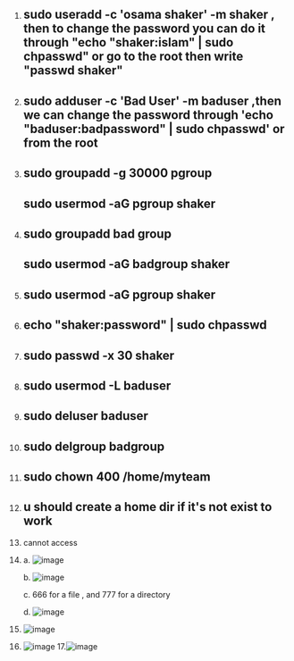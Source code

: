 1. ## sudo useradd -c 'osama shaker' -m shaker , then to change the password you can do it through "echo "shaker:islam" | sudo chpasswd" or go to the root then write "passwd shaker"

2. ## sudo adduser -c 'Bad User' -m baduser ,then we can change the password through 'echo "baduser:badpassword" | sudo chpasswd' or from the root

3. ## sudo groupadd -g 30000 pgroup
   ## sudo usermod -aG pgroup shaker

4. ## sudo groupadd bad group
   ## sudo usermod -aG badgroup shaker

5. ## sudo usermod -aG pgroup shaker

6. ## echo "shaker:password" | sudo chpasswd

7. ## sudo passwd -x 30 shaker

8. ## sudo usermod -L baduser

9. ## sudo deluser baduser

10. ## sudo delgroup badgroup

11. ## sudo chown 400 /home/myteam

12. ## u should create a home dir if it's not exist to work

13. cannot access 

14. a.
    ![image](https://github.com/user-attachments/assets/004cca67-b518-41a4-89ff-eee91e0edd35)

    b.
     ![image](https://github.com/user-attachments/assets/54cf9e16-f9df-4903-ae6e-40f4b67d7666)

     c. 666 for a file , and 777 for a directory

     d.
    ![image](https://github.com/user-attachments/assets/2ec4d564-c1f2-4252-9b68-983bdf36146c)

15.
    ![image](https://github.com/user-attachments/assets/d8a3d0bf-d0bf-460c-b775-03ca2855845d)
16. ![image](https://github.com/user-attachments/assets/c219613d-4b8d-4d50-ad9a-b2db1176ad3b)
17.![image](https://github.com/user-attachments/assets/da0ebe65-2f4d-4357-b536-77c5ffe4a6d7)

